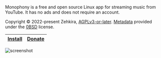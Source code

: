 Monophony is a free and open source Linux app for streaming music from YouTube. It has no ads and does not require an account.

Copyright © 2022-present Zehkira, [AGPLv3-or-later](https://gitlab.com/zehkira/monophony/-/blob/master/source/LICENSE). [Metadata](https://gitlab.com/zehkira/monophony/-/blob/master/source/data/metainfo.xml) provided under the [0BSD](https://opensource.org/license/0bsd/) license.

| [Install](https://gitlab.com/zehkira/monophony/-/raw/master/source/data/monophony.flatpakref?ref_type=heads&inline=false) | [Donate](https://gitlab.com/zehkira/zehkira/-/blob/master/DONATE.md) |
|-|-|

<img src='https://gitlab.com/zehkira/monophony/-/raw/master/assets/screenshot1.png' alt='screenshot'>
